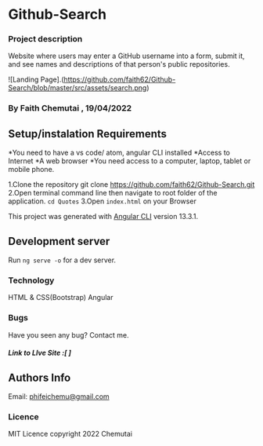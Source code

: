 # Github-Search
### Project description
Website where users may enter a GitHub username into a form, submit it, and see names and descriptions of that person's public repositories.

![Landing Page].(https://github.com/faith62/Github-Search/blob/master/src/assets/search.png)
### By Faith Chemutai , 19/04/2022
## Setup/instalation Requirements
*You need to have a vs code/ atom, angular CLI installed
*Access to Internet
*A web browser
*You need access to a computer, laptop, tablet or mobile phone.

 1.Clone the repository
 git clone https://github.com/faith62/Github-Search.git
 2.Open terminal command line then navigate to root folder of the application. `cd Quotes`
 3.Open `index.html`  on your Browser

This project was generated with [Angular CLI](https://github.com/angular/angular-cli) version 13.3.1.

## Development server

Run `ng serve -o` for a dev server.

### Technology
HTML & CSS(Bootstrap)
Angular 

### Bugs
 <p>Have you seen any bug? Contact me.</p>


 ##### Link to LIve Site :[ ]

 ## Authors Info
Email: phifeichemu@gmail.com
  
 ### Licence
 MIT Licence
 copyright 2022 Chemutai


